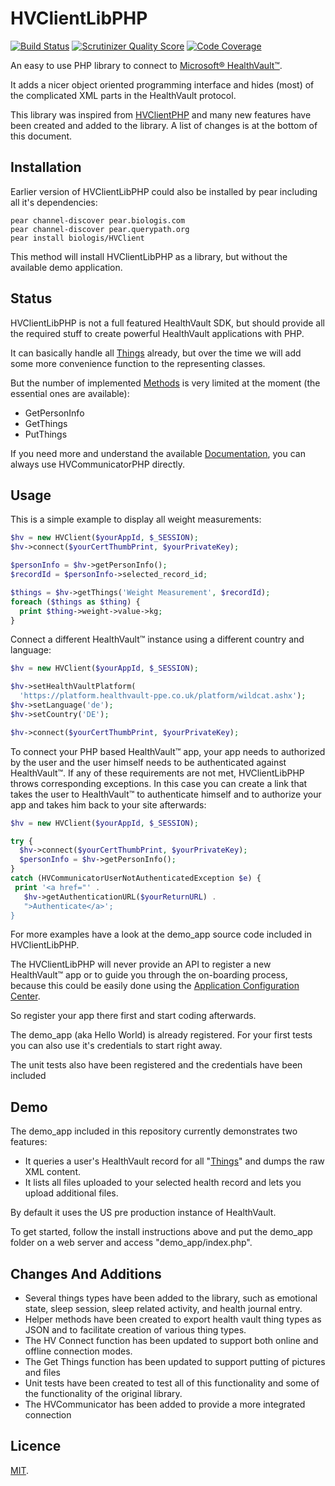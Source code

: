 HVClientLibPHP
==============
[![Build Status](https://travis-ci.org/BillysInterns/hv-client.png?branch=master)](https://travis-ci.org/BillysInterns/hv-client)
[![Scrutinizer Quality Score](https://scrutinizer-ci.com/g/BillysInterns/hv-client/badges/quality-score.png?s=d2c0e29fd9992c71ac7dca6210198d42ac3ee52b)](https://scrutinizer-ci.com/g/BillysInterns/hv-client/)
[![Code Coverage](https://scrutinizer-ci.com/g/BillysInterns/hv-client/badges/coverage.png?s=279553c6fd46e5797c5178fc1a920816695389c9)](https://scrutinizer-ci.com/g/BillysInterns/hv-client/)

An easy to use PHP library to connect to
[Microsoft® HealthVault™](https://www.healthvault.com/).

It adds a nicer object oriented programming interface and hides (most) of the
complicated XML parts in the HealthVault protocol.

This library was inspired from [HVClientPHP](https://github.com/mkalkbrenner/HVClientLibPHP) and many new features have been created and added to the library. A list of changes is at the bottom of this document.


Installation
------------

Earlier version of HVClientLibPHP could also be installed by pear including all
it's dependencies:

    pear channel-discover pear.biologis.com
    pear channel-discover pear.querypath.org
    pear install biologis/HVClient

This method will install HVClientLibPHP as a library, but without the
available demo application.


Status
------

HVClientLibPHP is not a full featured HealthVault SDK, but should provide all
the required stuff to create powerful HealthVault applications with PHP.

It can basically handle all
[Things](http://developer.healthvault.com/pages/types/types.aspx) already,
but over the time we will add some more convenience function to the representing
classes.

But the number of implemented
[Methods](http://developer.healthvault.com/pages/methods/methods.aspx) is very
limited at the moment (the essential ones are available):
* GetPersonInfo
* GetThings
* PutThings

If you need more and understand the available
[Documentation](http://developer.healthvault.com/default.aspx), you can always
use HVCommunicatorPHP directly.


Usage
-----

This is a simple example to display all weight measurements:

```php
$hv = new HVClient($yourAppId, $_SESSION);
$hv->connect($yourCertThumbPrint, $yourPrivateKey);

$personInfo = $hv->getPersonInfo();
$recordId = $personInfo->selected_record_id;

$things = $hv->getThings('Weight Measurement', $recordId);
foreach ($things as $thing) {
  print $thing->weight->value->kg;
}
```

Connect a different HealthVault™ instance using a different country and
language:

```php
$hv = new HVClient($yourAppId, $_SESSION);

$hv->setHealthVaultPlatform(
  'https://platform.healthvault-ppe.co.uk/platform/wildcat.ashx');
$hv->setLanguage('de');
$hv->setCountry('DE');

$hv->connect($yourCertThumbPrint, $yourPrivateKey);
```

To connect your PHP based HealthVault™ app, your app needs to authorized by
the user and the user himself needs to be authenticated against HealthVault™.
If any of these requirements are not met, HVClientLibPHP throws corresponding
exceptions. In this case you can create a link that takes the user to
HealthVault™ to authenticate himself and to authorize your app and takes him
back to your site afterwards:

```php
$hv = new HVClient($yourAppId, $_SESSION);

try {
  $hv->connect($yourCertThumbPrint, $yourPrivateKey);
  $personInfo = $hv->getPersonInfo();
}
catch (HVCommunicatorUserNotAuthenticatedException $e) {
 print '<a href="' .
   $hv->getAuthenticationURL($yourReturnURL) .
   ">Authenticate</a>';
}
```

For more examples have a look at the demo_app source code included in
HVClientLibPHP.

The HVClientLibPHP will never provide an API to register a new HealthVault™ app
or to guide you through the on-boarding process, because this could be easily
done using the
[Application Configuration Center](http://config.healthvault-ppe.com/).

So register your app there first and start coding afterwards.

The demo_app (aka Hello World) is already registered. For your first tests you
can also use it's credentials to start right away.

The unit tests also have been registered and the credentials have been included

Demo
----

The demo_app included in this repository currently demonstrates two features:
* It queries a user's HealthVault record for all
"[Things](http://developer.healthvault.com/pages/types/types.aspx)" and dumps the
raw XML content.
* It lists all files uploaded to your selected health record and lets you upload
additional files.

By default it uses the US pre production instance of HealthVault.

To get started, follow the install instructions above and put the demo_app folder
on a web server and access "demo_app/index.php".

Changes And Additions
---------------------

- Several things types have been added to the library, such as emotional state, sleep session, sleep related activity, and health journal entry. 
- Helper methods have been created to export health vault thing types as JSON and to facilitate creation of various thing types.
- The HV Connect function has been updated to support both online and offline connection modes.
- The Get Things function has been updated to support putting of pictures and files
- Unit tests have been created to test all of this functionality and some of the functionality of the original library.
- The HVCommunicator has been added to provide a more integrated connection

Licence
-------

[MIT](https://raw.github.com/BillysInterns/hv-client/master/LICENSE.md).
